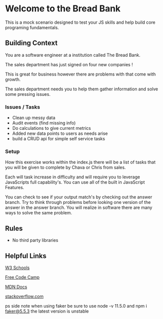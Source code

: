 # Welcome to the Bread Bank

This is a mock scenario designed to test your JS skills and help build core programing fundamentals.

## Building Context

You are a software engineer at a institution called The Bread Bank.

The sales department has just signed on four new companies !

This is great for business however there are problems with that come with growth.

The sales department needs you to help them gather information and solve some pressing issues.

### Issues / Tasks

- Clean up messy data
- Audit events (find missing info)
- Do calculations to give current metrics
- Added new data points to users as needs arise
- build a CRUD api for simple self service tasks

### Setup

How this exercise works within the index.js there will be a list of tasks that you will be given to complete by Chava or Chris from sales.

Each will task increase in difficulty and will require you to leverage JavaScripts full capability's. You can use all of the built in JavaScript Features.

You can check to see if your output match's by checking out the answer branch. Try to think through problems before looking one version of the answer in the answer branch. You will realize in software there are many ways to solve the same problem.

## Rules

- No third party libraries

## Helpful Links

[W3 Schools](https://www.w3schools.com/jsref/jsref_obj_array.asp)

[Free Code Camp](https://www.freecodecamp.org/)

[MDN Docs](https://developer.mozilla.org/en-US/)

[stackoverflow.com](https://stackoverflow.com/)

ps side note when using faker be sure to use node -v 11.5.0 and npm i faker@5.5.3 the latest version is unstable
